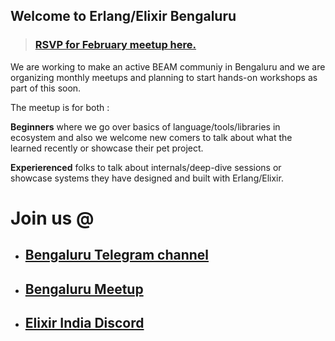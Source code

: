 ## Welcome to Erlang/Elixir Bengaluru

> ### [RSVP for February meetup here.](http://meetu.ps/e/HGtkD/cdtNK/d)


We are working to make an active BEAM communiy in Bengaluru and we are organizing monthly meetups and planning to start hands-on workshops as part of this soon.

The meetup is for both :

**Beginners** where we go over basics of language/tools/libraries in ecosystem and also we welcome new comers to talk about what the learned recently or showcase their pet project.

**Experierenced** folks to talk about internals/deep-dive sessions or showcase systems they have designed and built with Erlang/Elixir. 
 
# Join us @
  - ## [Bengaluru Telegram channel](https://t.me/joinchat/CLmjB0tZDUJXqJ96iEkHJw)
  - ## [Bengaluru Meetup](http://meetu.ps/c/41R81/cdtNK/d)
  - ## [Elixir India Discord](http://discord.gg/svYQcSe)
